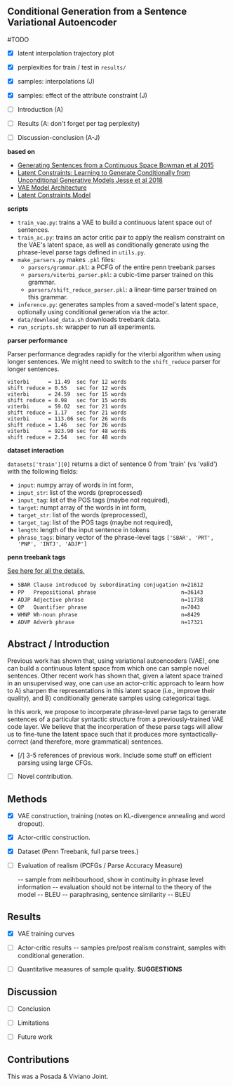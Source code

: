 Conditional Generation from a Sentence Variational Autoencoder
--------------------------------------------------------------

#TODO
- [X] latent interpolation trajectory plot
- [X] perplexities for train / test in `results/`
- [X] samples: interpolations (J)
- [X] samples: effect of the attribute constraint (J)
- [ ] Introduction (A)
- [ ] Results (A: don't forget per tag perplexity)
- [ ] Discussion-conclusion (A-J)


**based on**

+ [Generating Sentences from a Continuous Space Bowman et al 2015](https://arxiv.org/abs/1511.06349)
+ [Latent Constraints: Learning to Generate Conditionally from Unconditional Generative Models Jesse et al 2018](https://openreview.net/forum?id=Sy8XvGb0-)
+ [VAE Model Architecture](https://github.com/timbmg/Sentence-VAE/)
+ [Latent Constraints Model](www.alejandro.com)

**scripts**

+ `train_vae.py`: trains a VAE to build a continuous latent space out of sentences.
+ `train_ac.py`: trains an actor critic pair to apply the realism constraint on the VAE's latent space, as well as conditionally generate using the phrase-level parse tags defined in `utils.py`.
+ `make_parsers.py` makes `.pkl` files:
    + `parsers/grammar.pkl`: a PCFG of the entire penn treebank parses
    + `parsers/viterbi_parser.pkl`: a cubic-time parser trained on this grammar.
    + `parsers/shift_reduce_parser.pkl`: a linear-time parser trained on this grammar.
+ `inference.py`: generates samples from a saved-model's latent space, optionally using conditional generation via the actor.
+ `data/download_data.sh` downloads treebank data.
+ `run_scripts.sh`: wrapper to run all experiments.

**parser performance**

Parser performance degrades rapidly for the viterbi algorithm when using longer
sentences. We might need to switch to the `shift_reduce` parser for longer
sentences.

```
viterbi      = 11.49  sec for 12 words
shift reduce = 0.55   sec for 12 words
viterbi      = 24.59  sec for 15 words
shift reduce = 0.98   sec for 15 words
viterbi      = 59.02  sec for 21 words
shift reduce = 1.17   sec for 21 words
viterbi      = 113.06 sec for 26 words
shift reduce = 1.46   sec for 26 words
viterbi      = 923.90 sec for 48 words
shift reduce = 2.54   sec for 48 words
```

**dataset interaction**

`datasets['train'][0]` returns a dict of sentence 0 from 'train' (vs 'valid')
with the following fields:

+ `input`: numpy array of words in int form,
+ `input_str`: list of the words (preprocessed)
+ `input_tag`: list of the POS tags (maybe not required),
+ `target`: numpt array of the words in int form,
+ `target_str`: list of the words (preprocessed),
+ `target_tag`: list of the POS tags (maybe not required),
+ `length`: length of the input sentence in tokens
+ `phrase_tags`: binary vector of the phrase-level tags `['SBAR', 'PRT', 'PNP', 'INTJ', 'ADJP']`

**penn treebank tags**

[See here for all the details.](http://www.surdeanu.info/mihai/teaching/ista555-fall13/readings/PennTreebankConstituents.html#X)

+ `SBAR Clause introduced by subordinating conjugation n=21612`
+ `PP   Prepositional phrase                           n=36143`
+ `ADJP Adjective phrase                               n=11738`
+ `QP   Quantifier phrase                              n=7043`
+ `WHNP Wh-noun phrase                                 n=8429`
+ `ADVP Adverb phrase                                  n=17321`


Abstract / Introduction
-----------------------

Previous work has shown that, using variational autoencoders (VAE), one can
build a continuous latent space from which one can sample novel sentences. Other
recent work has shown that, given a latent space trained in an unsupervised way,
one can use an actor-critic approach to learn how to A) sharpen the
representations in this latent space (i.e., improve their quality), and B)
conditionally generate samples using categorical tags.

In this work, we propose to incorperate phrase-level parse tags to generate
sentences of a particular syntactic structure from a previously-trained VAE code
layer. We believe that the incorperation of these parse tags will allow us to
fine-tune the latent space such that it produces more syntactically-correct
(and therefore, more grammatical) sentences.

- [/] 3-5 references of previous work. Include some stuff on efficient parsing
      using large CFGs.
- [ ] Novel contribution.


Methods
-------

- [X] VAE construction, training (notes on KL-divergence annealing and word
      dropout).
- [X] Actor-critic construction.
- [X] Dataset (Penn Treebank, full parse trees.)
- [ ] Evaluation of realism (PCFGs / Parse Accuracy Measure)

    -- sample from neihbourhood, show in continuity in phrase level information
    -- evaluation should not be internal to the theory of the model -- BLEU
    -- paraphrasing, sentence similarity -- BLEU


Results
-------

- [X] VAE training curves
- [ ] Actor-critic results -- samples pre/post realism constraint, samples with
      conditional generation.
- [ ] Quantitative measures of sample quality. **SUGGESTIONS**


Discussion
----------

- [ ] Conclusion
- [ ] Limitations
- [ ] Future work


Contributions
-------------

This was a Posada & Viviano Joint.

